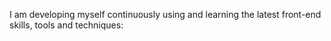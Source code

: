 I am developing myself continuously using and learning the latest front-end
skills, tools and techniques:
